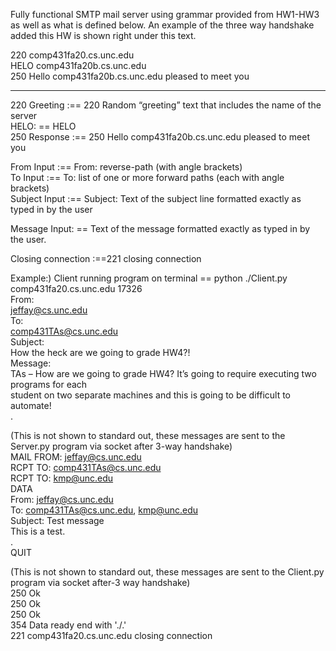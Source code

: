 Fully functional SMTP mail server using grammar provided from HW1-HW3 as well as what is defined below. An example of the three way handshake added this HW is shown right under this text.  

220 comp431fa20.cs.unc.edu  
HELO comp431fa20b.cs.unc.edu  
250 Hello comp431fa20b.cs.unc.edu pleased to meet you  

__________________________________________________________________________________

220 Greeting :== 220 Random “greeting” text that includes the name of the server  
HELO: == HELO <whitespace> <domain> <nullspace> <CRLF>  
250 Response :== 250 Hello comp431fa20b.cs.unc.edu pleased to meet you  


From Input :== From: reverse-path (with angle brackets)  
To Input :== To: list of one or more forward paths (each with angle brackets)  
Subject Input :== Subject: Text of the subject line formatted exactly as typed in by the user  

Message Input: == Text of the message formatted exactly as typed in by the user.  

Closing connection :==221 <server hostname> closing connection  
  
  
Example:) Client running program on terminal == python ./Client.py comp431fa20.cs.unc.edu 17326  
From:  
jeffay@cs.unc.edu  
To:  
comp431TAs@cs.unc.edu  
Subject:  
How the heck are we going to grade HW4?!  
Message:  
TAs – How are we going to grade HW4? It’s going to require executing two programs for each  
student on two separate machines and this is going to be difficult to automate!  
.  

(This is not shown to standard out, these messages are sent to the Server.py program via socket after 3-way handshake)  
MAIL FROM: <jeffay@cs.unc.edu>  
RCPT TO: <comp431TAs@cs.unc.edu>  
RCPT TO: <kmp@unc.edu>  
DATA  
From: <jeffay@cs.unc.edu>  
To: <comp431TAs@cs.unc.edu>, <kmp@unc.edu>  
Subject: Test message  
This is a test.  
.  
QUIT  

(This is not shown to standard out, these messages are sent to the Client.py program via socket after-3 way handshake)  
250 Ok  
250 Ok  
250 Ok  
354 Data ready end with './.'  
221 comp431fa20.cs.unc.edu closing connection  
